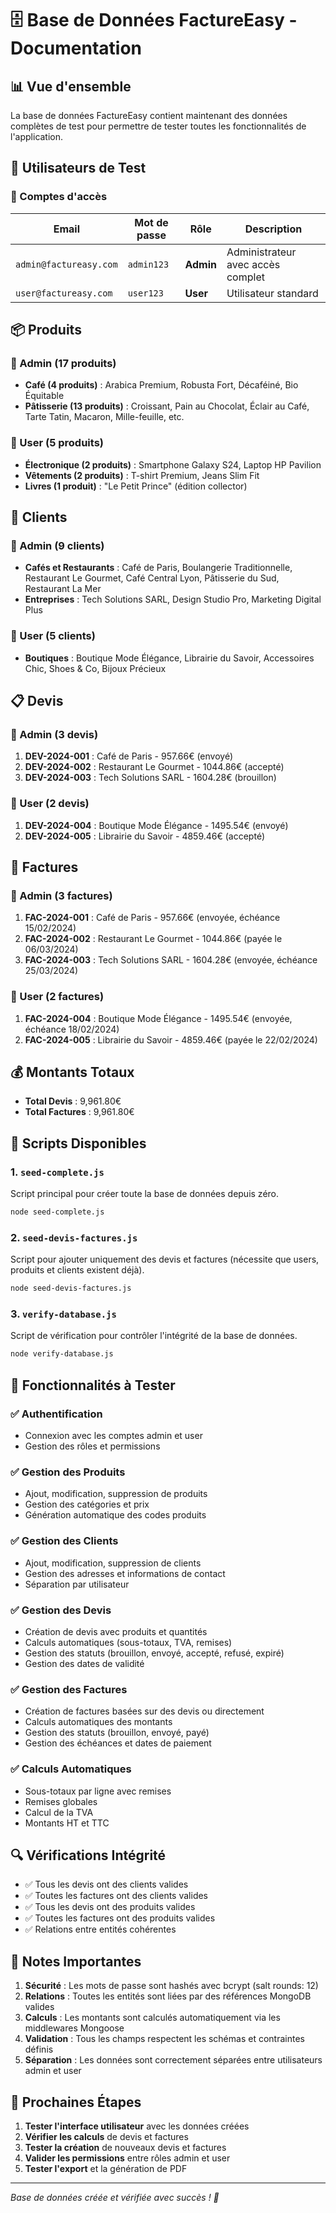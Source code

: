 # 🗄️ Base de Données FactureEasy - Documentation

## 📊 Vue d'ensemble

La base de données FactureEasy contient maintenant des données complètes de test pour permettre de tester toutes les fonctionnalités de l'application.

## 👥 Utilisateurs de Test

### 🔑 Comptes d'accès

| Email | Mot de passe | Rôle | Description |
|-------|--------------|------|-------------|
| `admin@factureasy.com` | `admin123` | **Admin** | Administrateur avec accès complet |
| `user@factureasy.com` | `user123` | **User** | Utilisateur standard |

## 📦 Produits

### 🏢 Admin (17 produits)
- **Café (4 produits)** : Arabica Premium, Robusta Fort, Décaféiné, Bio Équitable
- **Pâtisserie (13 produits)** : Croissant, Pain au Chocolat, Éclair au Café, Tarte Tatin, Macaron, Mille-feuille, etc.

### 👤 User (5 produits)
- **Électronique (2 produits)** : Smartphone Galaxy S24, Laptop HP Pavilion
- **Vêtements (2 produits)** : T-shirt Premium, Jeans Slim Fit
- **Livres (1 produit)** : "Le Petit Prince" (édition collector)

## 👥 Clients

### 🏢 Admin (9 clients)
- **Cafés et Restaurants** : Café de Paris, Boulangerie Traditionnelle, Restaurant Le Gourmet, Café Central Lyon, Pâtisserie du Sud, Restaurant La Mer
- **Entreprises** : Tech Solutions SARL, Design Studio Pro, Marketing Digital Plus

### 👤 User (5 clients)
- **Boutiques** : Boutique Mode Élégance, Librairie du Savoir, Accessoires Chic, Shoes & Co, Bijoux Précieux

## 📋 Devis

### 🏢 Admin (3 devis)
1. **DEV-2024-001** : Café de Paris - 957.66€ (envoyé)
2. **DEV-2024-002** : Restaurant Le Gourmet - 1044.86€ (accepté)
3. **DEV-2024-003** : Tech Solutions SARL - 1604.28€ (brouillon)

### 👤 User (2 devis)
1. **DEV-2024-004** : Boutique Mode Élégance - 1495.54€ (envoyé)
2. **DEV-2024-005** : Librairie du Savoir - 4859.46€ (accepté)

## 🧾 Factures

### 🏢 Admin (3 factures)
1. **FAC-2024-001** : Café de Paris - 957.66€ (envoyée, échéance 15/02/2024)
2. **FAC-2024-002** : Restaurant Le Gourmet - 1044.86€ (payée le 06/03/2024)
3. **FAC-2024-003** : Tech Solutions SARL - 1604.28€ (envoyée, échéance 25/03/2024)

### 👤 User (2 factures)
1. **FAC-2024-004** : Boutique Mode Élégance - 1495.54€ (envoyée, échéance 18/02/2024)
2. **FAC-2024-005** : Librairie du Savoir - 4859.46€ (payée le 22/02/2024)

## 💰 Montants Totaux

- **Total Devis** : 9,961.80€
- **Total Factures** : 9,961.80€

## 🔧 Scripts Disponibles

### 1. `seed-complete.js`
Script principal pour créer toute la base de données depuis zéro.
```bash
node seed-complete.js
```

### 2. `seed-devis-factures.js`
Script pour ajouter uniquement des devis et factures (nécessite que users, produits et clients existent déjà).
```bash
node seed-devis-factures.js
```

### 3. `verify-database.js`
Script de vérification pour contrôler l'intégrité de la base de données.
```bash
node verify-database.js
```

## 🚀 Fonctionnalités à Tester

### ✅ Authentification
- Connexion avec les comptes admin et user
- Gestion des rôles et permissions

### ✅ Gestion des Produits
- Ajout, modification, suppression de produits
- Gestion des catégories et prix
- Génération automatique des codes produits

### ✅ Gestion des Clients
- Ajout, modification, suppression de clients
- Gestion des adresses et informations de contact
- Séparation par utilisateur

### ✅ Gestion des Devis
- Création de devis avec produits et quantités
- Calculs automatiques (sous-totaux, TVA, remises)
- Gestion des statuts (brouillon, envoyé, accepté, refusé, expiré)
- Gestion des dates de validité

### ✅ Gestion des Factures
- Création de factures basées sur des devis ou directement
- Calculs automatiques des montants
- Gestion des statuts (brouillon, envoyé, payé)
- Gestion des échéances et dates de paiement

### ✅ Calculs Automatiques
- Sous-totaux par ligne avec remises
- Remises globales
- Calcul de la TVA
- Montants HT et TTC

## 🔍 Vérifications Intégrité

- ✅ Tous les devis ont des clients valides
- ✅ Toutes les factures ont des clients valides
- ✅ Tous les devis ont des produits valides
- ✅ Toutes les factures ont des produits valides
- ✅ Relations entre entités cohérentes

## 📝 Notes Importantes

1. **Sécurité** : Les mots de passe sont hashés avec bcrypt (salt rounds: 12)
2. **Relations** : Toutes les entités sont liées par des références MongoDB valides
3. **Calculs** : Les montants sont calculés automatiquement via les middlewares Mongoose
4. **Validation** : Tous les champs respectent les schémas et contraintes définis
5. **Séparation** : Les données sont correctement séparées entre utilisateurs admin et user

## 🎯 Prochaines Étapes

1. **Tester l'interface utilisateur** avec les données créées
2. **Vérifier les calculs** de devis et factures
3. **Tester la création** de nouveaux devis et factures
4. **Valider les permissions** entre rôles admin et user
5. **Tester l'export** et la génération de PDF

---

*Base de données créée et vérifiée avec succès ! 🎉*
